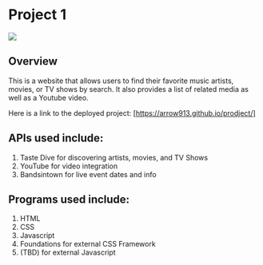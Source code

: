 # Project 1

![](https://github.com/arrow913/prodject/blob/master/Screen%20Shot%202020-09-21%20at%209.16.35%20AM.png)

## Overview
This is a website that allows users to find their favorite music artists, movies, or TV shows by search. It also provides a list of related media as well as a Youtube video. 

Here is a link to the deployed project: [https://arrow913.github.io/prodject/]

## APIs used include:
1) Taste Dive for discovering artists, movies, and TV Shows
2) YouTube for video integration
3) Bandsintown for live event dates and info

## Programs used include:
1) HTML
2) CSS
3) Javascript
4) Foundations for external CSS Framework 
5) (TBD) for external Javascript
